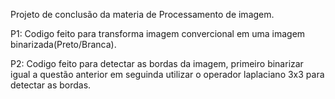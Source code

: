 Projeto de conclusão da materia de Processamento de imagem.

P1: Codigo feito para transforma imagem convercional em uma imagem binarizada(Preto/Branca).

P2: Codigo feito para detectar as bordas da imagem, primeiro binarizar igual a questão anterior em seguinda utilizar o operador laplaciano 3x3 para detectar as bordas.

